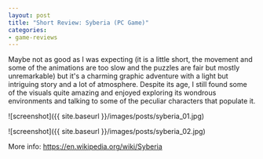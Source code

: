 ```yaml
---
layout: post
title: "Short Review: Syberia (PC Game)"
categories:
- game-reviews
---
```


<p>
Maybe not as good as I was expecting (it is a little short, the movement and some of the animations are too slow and the puzzles are fair but mostly unremarkable) but it's a charming graphic adventure with a light but intriguing story and a lot of atmosphere. Despite its age, I still found some of the visuals quite amazing and enjoyed exploring its wondrous environments and talking to some of the peculiar characters that populate it.
</p>


![screenshot]({{ site.baseurl }}/images/posts/syberia_01.jpg)

![screenshot]({{ site.baseurl }}/images/posts/syberia_02.jpg)


<p>More info: <a href="https://en.wikipedia.org/wiki/Syberia">https://en.wikipedia.org/wiki/Syberia</a><p>